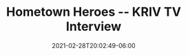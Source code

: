 ---
title: "Hometown Heroes -- KRIV TV Interview"
date: 2021-02-28T20:02:49-06:00
category: "Press"
externalURL: "https://www.youtube.com/watch?v=yqvvXfbfWoU"
draft: false
---